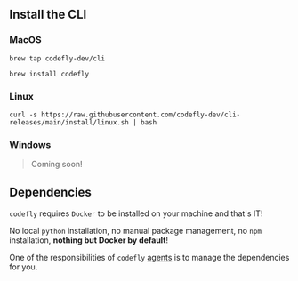 ## Install the CLI

### MacOS

```commandline
brew tap codefly-dev/cli
```

```commandline
brew install codefly
```

### Linux

```commandline
curl -s https://raw.githubusercontent.com/codefly-dev/cli-releases/main/install/linux.sh | bash
```

### Windows

> Coming soon!

## Dependencies

`codefly` requires `Docker` to be installed on your machine and that's IT!

No local `python` installation, no manual package management, no `npm` installation, **nothing but Docker by default**!

One of the responsibilities of `codefly` [agents](../../concepts/agents.md) is to manage the dependencies for you.
